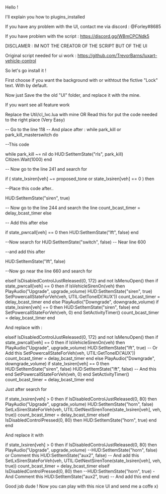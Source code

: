 Hello !

I'll explain you how to plugins_installed

If you have any problem with the UI, contact me via discord : @Forley#8685

If you have problem with the script : https://discord.gg/WBmCPCNdk5


DISCLAMER : IM NOT THE CREATOR OF THE SCRIPT BUT OF THE UI

Original script needed for ui work  : https://github.com/TrevorBarns/luxart-vehicle-control




So let's go install it !


First choose if you want the background with or withtout  the fictive "Lock" text. With by default.

Now just Save the the old "UI" folder, and replace it with the mine.

If you want see all feature work

Replace the Util/cl_lvc.lua with mine OR Read this for put the code needed to the right place (Very Easy)


-- Go to the line 118
-- And place after :
while park_kill or park_kill_masterswitch do

--This code

while park_kill ~= nil do
       HUD:SetItemState("rls", park_kill)
       Citizen.Wait(1000)
     end

 -- Now go to the line 241 and search for

if ( state_lxsiren[veh] ~= proposed_tone or state_lxsiren[veh] == 0 ) then

--Place this code after..

  HUD:SetItemState("siren", true)


-- Now go to the line 244 and search the line
count_bcast_timer = delay_bcast_timer
else

-- Add this after else

if state_pwrcall[veh] == 0 then
    HUD:SetItemState("lft", false)
end


--Now search for
HUD:SetItemState("switch", false)  -- Near line 600

--and add this after

HUD:SetItemState("lft", false)









--Now go near the line 660 and search for

elseif IsDisabledControlJustReleased(0, 172) and not IsMenuOpen() then
  if state_pwrcall[veh] == 0 then
    if IsVehicleSirenOn(veh) then
      PlayAudio("Upgrade", upgrade_volume)
      HUD:SetItemState("siren", true)
      SetPowercallStateForVeh(veh, UTIL:GetToneID('AUX'))
      count_bcast_timer = delay_bcast_timer
    end
  else
    PlayAudio("Downgrade", downgrade_volume)
    if state_lxsiren[veh] == 0 then
      HUD:SetItemState("siren", false)
    end
    SetPowercallStateForVeh(veh, 0)
  end
  SetActivityTimer()
  count_bcast_timer = delay_bcast_timer
end

And replace with :



elseif IsDisabledControlJustReleased(0, 172) and not IsMenuOpen() then
  if state_pwrcall[veh] == 0 then
    if IsVehicleSirenOn(veh) then
      PlayAudio("Upgrade", upgrade_volume)
      HUD:SetItemState("lft", true) -- Or Add this
      SetPowercallStateForVeh(veh, UTIL:GetToneID('AUX'))
      count_bcast_timer = delay_bcast_timer
    end
  else
    PlayAudio("Downgrade", downgrade_volume)
    if state_lxsiren[veh] == 0 then
      HUD:SetItemState("siren", false)
        HUD:SetItemState("lft", false) -- And this
    end
    SetPowercallStateForVeh(veh, 0)
  end
  SetActivityTimer()
  count_bcast_timer = delay_bcast_timer
end




Just after search for




if state_lxsiren[veh] > 0 then
  if IsDisabledControlJustReleased(0, 80) then
    PlayAudio("Upgrade", upgrade_volume)
    HUD:SetItemState("horn", false)
    SetLxSirenStateForVeh(veh, UTIL:GetNextSirenTone(state_lxsiren[veh], veh, true))
    count_bcast_timer = delay_bcast_timer
  elseif IsDisabledControlPressed(0, 80) then
    HUD:SetItemState("horn", true)
  end
end




And replace it with


if state_lxsiren[veh] > 0 then
  if IsDisabledControlJustReleased(0, 80) then
    PlayAudio("Upgrade", upgrade_volume)
  --HUD:SetItemState("horn", false) or Comment this
    HUD:SetItemState("aux2", false) -- And add this
    SetLxSirenStateForVeh(veh, UTIL:GetNextSirenTone(state_lxsiren[veh], veh, true))
    count_bcast_timer = delay_bcast_timer
  elseif IsDisabledControlPressed(0, 80) then
--HUD:SetItemState("horn", true) - And Comment this
    HUD:SetItemState("aux2", true)  -- And add this
  end
end







Good job dude !
Now you can play with this nice UI and send me a coffe x)
